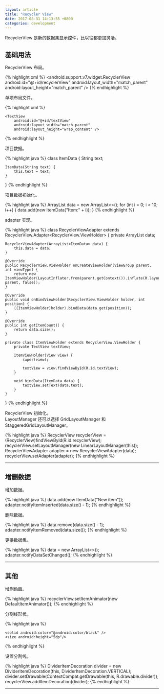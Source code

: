 ```yaml
---
layout: article
title: "Recycler View"
date: 2017-08-31 14:13:55 +0800
categories: development
---
```


RecyclerView 是新的数据集显示控件，比以往都更加灵活。

## 基础用法

RecyclerView 布局。

{% highlight xml %}
<android.support.v7.widget.RecyclerView
    android:id="@+id/recyclerView"
    android:layout_width="match_parent"
    android:layout_height="match_parent" />
{% endhighlight %}

单项布局文件。

{% highlight xml %}
<?xml version="1.0" encoding="utf-8"?>
<LinearLayout
    xmlns:android="http://schemas.android.com/apk/res/android"
    android:orientation="vertical"
    android:layout_width="match_parent"
    android:layout_height="100dp">

    <TextView
        android:id="@+id/textView"
        android:layout_width="match_parent"
        android:layout_height="wrap_content" />

</LinearLayout>
{% endhighlight %}

项目数据。

{% highlight java %}
class ItemData {
    String text;

    ItemData(String text) {
        this.text = text;
    }
}
{% endhighlight %}

项目数据初始化。

{% highlight java %}
ArrayList<ItemData> data = new ArrayList<>();
for (int i = 0; i < 10; i++) {
    data.add(new ItemData("Item:" + i));
}
{% endhighlight %}

adapter 实现。

{% highlight java %}
class RecyclerViewAdapter extends RecyclerView.Adapter<RecyclerView.ViewHolder> {
    private ArrayList<ItemData> data;

    RecyclerViewAdapter(ArrayList<ItemData> data) {
        this.data = data;
    }

    @Override
    public RecyclerView.ViewHolder onCreateViewHolder(ViewGroup parent, int viewType) {
        return new ItemViewHolder(LayoutInflater.from(parent.getContext()).inflate(R.layout.layout_item, parent, false));
    }

    @Override
    public void onBindViewHolder(RecyclerView.ViewHolder holder, int position) {
        ((ItemViewHolder)holder).bindData(data.get(position));
    }

    @Override
    public int getItemCount() {
        return data.size();
    }

    private class ItemViewHolder extends RecyclerView.ViewHolder {
        private TextView textView;

        ItemViewHolder(View view) {
            super(view);

            textView = view.findViewById(R.id.textView);
        }

        void bindData(ItemData data) {
            textView.setText(data.text);
        }
    }
}
{% endhighlight %}

RecyclerView 初始化。<br>
LayoutManager 还可以选择 GridLayoutManager 和 StaggeredGridLayoutManager。

{% highlight java %}
RecyclerView recyclerView = (RecyclerView)findViewById(R.id.recyclerView);
recyclerView.setLayoutManager(new LinearLayoutManager(this));
RecyclerViewAdapter adapter = new RecyclerViewAdapter(data);
recyclerView.setAdapter(adapter);
{% endhighlight %}

---

## 增删数据

增加数据。

{% highlight java %}
data.add(new ItemData("New item"));
adapter.notifyItemInserted(data.size() - 1);
{% endhighlight %}

删除数据。

{% highlight java %}
data.remove(data.size() - 1);
adapter.notifyItemRemoved(data.size());
{% endhighlight %}

更换数据集。

{% highlight java %}
data = new ArrayList<>();
adapter.notifyDataSetChanged();
{% endhighlight %}

---

## 其他

增删动画。

{% highlight java %}
recyclerView.setItemAnimator(new DefaultItemAnimator());
{% endhighlight %}

分割线形状。

{% highlight java %}
<?xml version="1.0" encoding="utf-8"?>
<shape
    xmlns:android="http://schemas.android.com/apk/res/android"
    android:shape="rectangle" >

    <solid android:color="@android:color/black" />
    <size android:height="5dp"/>

</shape>
{% endhighlight %}

设置分割线。

{% highlight java %}
DividerItemDecoration divider = new DividerItemDecoration(this, DividerItemDecoration.VERTICAL);
divider.setDrawable(ContextCompat.getDrawable(this, R.drawable.divider));
recyclerView.addItemDecoration(divider);
{% endhighlight %}

---
